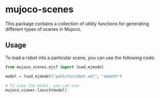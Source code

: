 # mujoco-scenes

This package contains a collection of utility functions for generating different types of scenes in Mujoco.

## Usage

To load a robot into a particular scene, you can use the following code:

```python
from mujoco_scenes.mjcf import load_mjmodel

model = load_mjmodel("path/to/robot.xml", "smooth")

# To view the model, you can use:
mujoco.viewer.launch(model)
```
